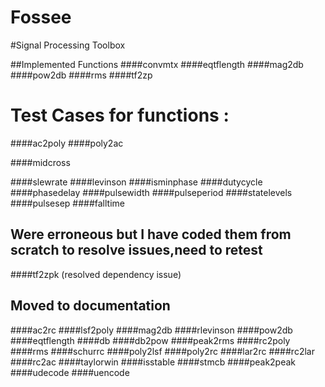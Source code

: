 # Fossee
#Signal Processing Toolbox

##Implemented Functions
####convmtx
####eqtflength
####mag2db
####pow2db
####rms
####tf2zp

# Test Cases for functions :
####ac2poly
####poly2ac

####midcross

####slewrate
####levinson
####isminphase
####dutycycle
####phasedelay
####pulsewidth
####pulseperiod
####statelevels
####pulsesep
####falltime


## Were erroneous but I have coded them from scratch to resolve issues,need to retest
####tf2zpk (resolved dependency issue)




## Moved to documentation
####ac2rc
####lsf2poly
####mag2db
####rlevinson
####pow2db
####eqtflength 
####db
####db2pow
####peak2rms
####rc2poly
####rms
####schurrc
####poly2lsf
####poly2rc
####lar2rc
####rc2lar
####rc2ac
####taylorwin
####isstable
####stmcb
####peak2peak
####udecode
####uencode